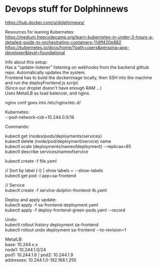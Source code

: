 # Devops stuff for Dolphinnews  
  
https://hub.docker.com/u/dolphinnews/  
  
Resources for leaning Kubernetes:  
https://medium.freecodecamp.org/learn-kubernetes-in-under-3-hours-a-detailed-guide-to-orchestrating-containers-114ff420e882  
https://kubernetes.io/docs/home/?path=users&persona=app-developer&level=foundational  
  
Info about this setup:  
Has a "update-listener" listening on webhooks from the backend github repo. Automatically updates the system.  
Frontend has to build the dockerimage locally, then SSH into the machine and run the deployFrontend.js script.  
(Since our droplet doesn't have enough RAM ...)  
Uses MetalLB as load balencer, and nginx.  
  
nginx conf goes into /etc/nginx/etc.d/  
  
Kubernetes:  
--pod-network-cidr=10.244.0.0/16  
  
Commands:  

kubectl get (nodes/pods/deployments/services)  
kubectl delete (node/pod/deployment/service) name  
kubectl scale (deployments/nameofdeployment) --replicas=85  
kubectl describe services/nameofservice  

kubectl create -f file.yaml  

// Sort by label (-l) | show labels = --show-labels  
kubectl get pod -l app=sa-frontend  

// Service  
kubectl create -f service-dolphin-frontend-lb.yaml  
  
Deploy and apply update:  
kubectl apply -f sa-frontend-deployment.yaml  
kubectl apply -f deploy-frontend-green-pods.yaml --record  
  
Undo:  
kubectl rollout history deployment sa-frontend  
kubectl rollout undo deployment sa-frontend --to-revision=1  
  
  
MetalLB:  
base: 10.244.x.x  
node1: 10.244.1.0/24  
pod1: 10.244.1.8 | pod2: 10.244.1.9  
addresses: 10.244.1.0-192.168.1.255  
